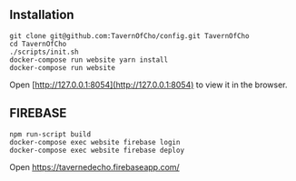 ## Installation

```
git clone git@github.com:TavernOfCho/config.git TavernOfCho
cd TavernOfCho
./scripts/init.sh
docker-compose run website yarn install
docker-compose run website
```

Open [http://127.0.0.1:8054](http://127.0.0.1:8054) to view it in the browser.


## FIREBASE

```
npm run-script build
docker-compose exec website firebase login
docker-compose exec website firebase deploy
```

Open https://tavernedecho.firebaseapp.com/